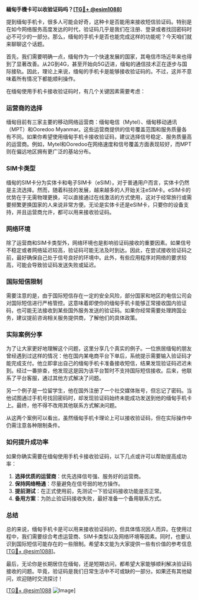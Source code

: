 **緬甸手機卡可以收验证码吗？[[TG💪+ @esim1088](https://t.me/s/esim1088)]**

提到缅甸手机卡，很多人可能会好奇，这种卡是否能用来接收短信验证码。特别是在如今网络服务高度发达的时代，验证码几乎是我们在注册、登录或者找回密码时必不可少的一部分。那么，缅甸的手机卡是否也能完成这样的功能呢？今天咱们就来聊聊这个话题。

首先，我们需要明确一点，缅甸作为一个快速发展的国家，其电信市场近年来也得到了显著改善。从2G到4G，甚至开始向5G迈进，缅甸的通信技术正在逐步与国际接轨。因此，理论上来说，缅甸的手机卡是能够接收验证码的。不过，这并不意味着所有情况下都能顺利操作。

在缅甸使用手机卡接收验证码时，有几个关键因素需要考虑：

### **运营商的选择**
缅甸目前有三家主要的移动网络运营商：缅甸电信（Mytel）、缅甸移动通讯（MPT）和Ooredoo Myanmar。这些运营商提供的信号覆盖范围和服务质量各有不同。如果你希望使用缅甸手机卡接收验证码，建议选择信号稳定、服务质量高的运营商。例如，Mytel和Ooredoo在网络速度和信号覆盖方面表现较好，而MPT则在偏远地区拥有更广泛的基站分布。

### **SIM卡类型**
缅甸的SIM卡分为实体卡和电子SIM卡（eSIM）。对于普通用户而言，实体卡仍然是主流选择。然而，随着科技的发展，越来越多的人开始关注eSIM卡。eSIM卡的优势在于无需物理更换，可以直接通过在线激活的方式使用，这对于经常旅行或需要频繁更换国家的人来说非常方便。无论是实体卡还是eSIM卡，只要你的设备支持，并且运营商允许，都可以用来接收验证码。

### **网络环境**
除了运营商和SIM卡类型外，网络环境也是影响验证码接收的重要因素。如果信号不稳定或者网络延迟较高，验证码可能无法及时到达。因此，在尝试接收验证码之前，最好确保自己处于信号良好的环境中。此外，有些应用程序对网络的要求较高，可能会导致验证码发送失败或延迟。

### **国际短信限制**
需要注意的是，由于国际短信存在一定的安全风险，部分国家和地区的电信公司会对国际短信进行严格管控。这意味着即使你的缅甸手机卡能够正常接收国内验证码，也可能无法接收到某些国外服务发送的验证码。如果你经常需要处理跨国业务，建议提前咨询相关服务提供商，了解他们的具体政策。

### **实际案例分享**
为了让大家更好地理解这个问题，这里分享几个真实的例子。一位旅居缅甸的朋友曾经遇到过这样的情况：他在国内某电商平台下单后，系统提示需要输入验证码才能完成支付。他立即拿出自己的缅甸手机卡准备接收短信，结果发现验证码迟迟未到。经过一番排查，他发现这是因为该平台暂时不支持国际短信接收。后来，他联系了平台客服，通过其他方式解决了问题。

另一个例子是一位留学生，他在国外注册了一个社交媒体账号，但忘记了密码。当他试图通过手机号找回密码时，却发现验证码始终未能成功发送到他的缅甸手机卡上。最终，他不得不改用其他联系方式解决问题。

从这两个案例可以看出，虽然缅甸手机卡理论上可以接收验证码，但在实际操作中仍需注意各种限制条件。

### **如何提升成功率**
如果你确实需要在缅甸使用手机卡接收验证码，以下几点或许可以帮助提高成功率：

1. **选择优质的运营商**：优先选择信号强、服务好的运营商。
2. **保持网络畅通**：尽量避免在信号弱的地方操作。
3. **提前测试**：在正式使用前，先测试一下验证码接收功能是否正常。
4. **备用方案**：为防止验证码接收失败，最好准备一个备用联系方式。

### **总结**
总的来说，缅甸手机卡是可以用来接收验证码的，但具体情况因人而异。在使用过程中，我们需要综合考虑运营商、SIM卡类型以及网络环境等因素。同时，也要认识到国际短信可能存在的一些限制。希望本文能为大家提供一些有价值的参考信息[[TG💪+ @esim1088](https://t.me/s/esim1088)]。

最后，无论你是长期居住在缅甸，还是短期访问，都希望大家能够顺利解决验证码接收的问题。毕竟，验证码是我们日常生活中不可或缺的一部分。如果还有其他疑问，欢迎随时交流探讨！

[[TG💪+ @esim1088](https://t.me/s/esim1088) ![Image](https://i.postimg.cc/4NQfJmqS/Snipaste-2025-05-13-00-14-12.png)]
